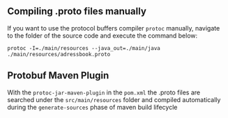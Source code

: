 ## Compiling .proto files manually
If you want to use the protocol buffers compiler `protoc` manually, navigate to the folder of the source code and
execute the command below:

```
protoc -I=./main/resources --java_out=./main/java ./main/resources/adressbook.proto
```

## Protobuf Maven Plugin
With the `protoc-jar-maven-plugin` in the `pom.xml` the .proto files are searched under the `src/main/resources` folder
and compiled automatically during the `generate-sources` phase of maven build lifecycle


